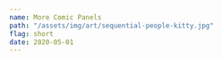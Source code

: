 ```yaml
---
name: More Comic Panels
path: "/assets/img/art/sequential-people-kitty.jpg"
flag: short
date: 2020-05-01
---
```

